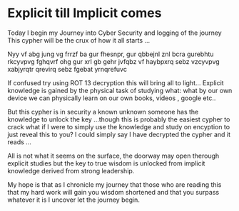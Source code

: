 # Explicit till Implicit comes

Today I begin my Journey into Cyber Security and logging of the journey 
This cypher will be the crux of how it all starts ...

Nyy vf abg jung vg frrzf ba gur fhesnpr, gur qbbejnl znl bcra gurebhtu rkcyvpvg fghqvrf ohg gur xrl gb gehr jvfqbz vf haybpxrq sebz vzcyvpvg xabjyrqtr qrevirq sebz fgebat yrnqrefuvc

If confused try using ROT 13 decryption this will bring all to light...
Explicit knowledge is gained by the physical task of studying what: what by our own device we can physically learn on our own books, videos , google etc..

But this cypher is in security a known unknown someone has the knowledge to unlock the key ...though this is probably the easiest cypher to crack what if I were to simply use the knowledge and study on encyption to just reveal this to you? I could simply say I have decrypted the cypher and it reads ...

All is not what it seems on the surface, the doorway may open therough explicit studies but the key to true wisdom is unlocked from implicit knowledge derived from strong leadership.

My hope is that as I chronicle my journey that those who are reading this that my hard work will gain you wisdom shortened and that you surpass whatever it is I uncover let the journey begin.
